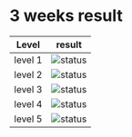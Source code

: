 # 3 weeks result
| Level | result |
|:---:|:---:|
| level 1 | ![status](https://img.shields.io/badge/result-imperfect-yellow.svg) |
| level 2 | ![status](https://img.shields.io/badge/result-imperfect-yellow.svg) |
| level 3 | ![status](https://img.shields.io/badge/result-imperfect-yellow.svg) |
| level 4 | ![status](https://img.shields.io/badge/result-imperfect-yellow.svg) |
| level 5 | ![status](https://img.shields.io/badge/result-skipped-lightgrey.svg) |